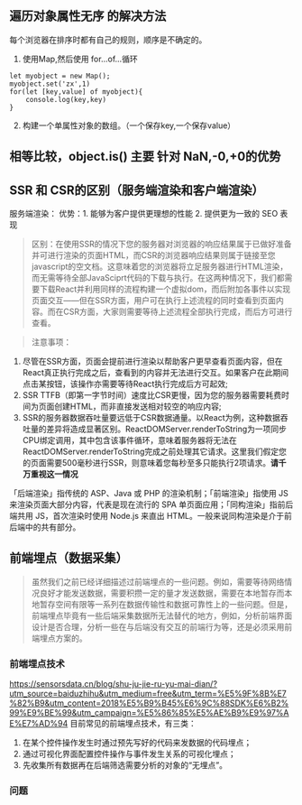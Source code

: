 ## 遍历对象属性无序 的解决方法
每个浏览器在排序时都有自己的规则，顺序是不确定的。
1. 使用Map,然后使用 for...of...循环
 
 ```
 let myobject = new Map();
 myobject.set('zx',1)
 for(let [key,value] of myobject){
     console.log(key,key)
 }
 ```
 2. 构建一个单属性对象的数组。（一个保存key,一个保存value）
 ## 相等比较，object.is() 主要 针对 NaN,-0,+0的优势

 ## SSR 和 CSR的区别（服务端渲染和客户端渲染）
 服务端渲染：
 优势：1. 能够为客户提供更理想的性能
 2. 提供更为一致的 SEO 表现
 >区别：在使用SSR的情况下您的服务器对浏览器的响应结果属于已做好准备并可进行渲染的页面HTML，而CSR的浏览器响应结果则属于链接至您javascript的空文档。这意味着您的浏览器将立足服务器进行HTML渲染，而无需等待全部JavaSciprt代码的下载与执行。在这两种情况下，我们都需要下载React并利用同样的流程构建一个虚拟dom，而后附加各事件以实现页面交互——但在SSR方面，用户可在执行上述流程的同时查看到页面内容。而在CSR方面，大家则需要等待上述流程全部执行完成，而后方可进行查看。

 >注意事项：
 1. 尽管在SSR方面，页面会提前进行渲染以帮助客户更早查看页面内容，但在React真正执行完成之后，查看到的内容并无法进行交互。如果客户在此期间点击某按钮，该操作亦需要等待React执行完成后方可起效;
2. SSR TTFB（即第一字节时间）速度比CSR更慢，因为您的服务器需要耗费时间为页面创建HTML，而非直接发送相对较空的响应内容;
3. SSR的服务器数据吞吐量要远低于CSR数据通量。以React为例，这种数据吞吐量的差异将造成显著区别。ReactDOMServer.renderToString为一项同步CPU绑定调用，其中包含该事件循环，意味着服务器将无法在ReactDOMServer.renderToString完成之前处理其它请求。这里我们假定您的页面需要500毫秒进行SSR，则意味着您每秒至多只能执行2项请求。**请千万重视这一情况**

「后端渲染」指传统的 ASP、Java 或 PHP 的渲染机制；「前端渲染」指使用 JS 来渲染页面大部分内容，代表是现在流行的 SPA 单页面应用；「同构渲染」指前后端共用 JS，首次渲染时使用 Node.js 来直出 HTML。一般来说同构渲染是介于前后端中的共有部分。
##  前端埋点（数据采集）
>虽然我们之前已经详细描述过前端埋点的一些问题。例如，需要等待网络情况良好才能发送数据，需要积攒一定的量才发送数据，需要在本地暂存而本地暂存空间有限等一系列在数据传输性和数据可靠性上的一些问题。但是，前端埋点毕竟有一些后端采集数据所无法替代的地方，例如，分析前端界面设计是否合理，分析一些在与后端没有交互的前端行为等，还是必须采用前端埋点方案的。
### 前端埋点技术
https://sensorsdata.cn/blog/shu-ju-jie-ru-yu-mai-dian/?utm_source=baiduzhihu&utm_medium=free&utm_term=%E5%9F%8B%E7%82%B9&utm_content=2018%E5%B9%B45%E6%9C%88SDK%E6%B2%99%E9%BE%99&utm_campaign=%E5%86%85%E5%AE%B9%E9%97%AE%E7%AD%94
目前常见的前端埋点技术，有三类：
1. 在某个控件操作发生时通过预先写好的代码来发数据的代码埋点；
2. 通过可视化界面配置控件操作与事件发生关系的可视化埋点；
3. 先收集所有数据再在后端筛选需要分析的对象的“无埋点”。

### 问题